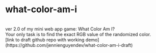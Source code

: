 # what-color-am-i
<br>
ver 2.0 of my mini web app game: What Color Am I?<br>
Your only task is to find the exact RGB value of the randomized color.<br>
[link to draft github repo with working demo](https://github.com/jennienguyendev/what-color-am-i-draft)
